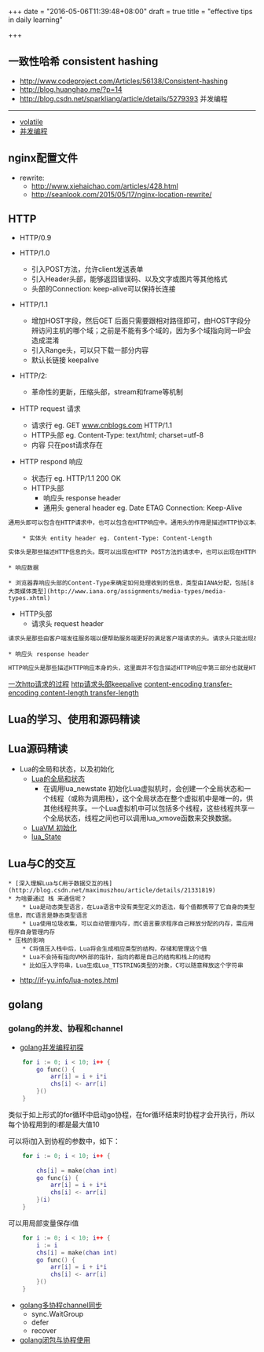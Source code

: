 +++
date = "2016-05-06T11:39:48+08:00"
draft = true
title = "effective tips in daily learning"

+++

一致性哈希 consistent hashing
----------------------------------

* http://www.codeproject.com/Articles/56138/Consistent-hashing
* http://blog.huanghao.me/?p=14
* http://blog.csdn.net/sparkliang/article/details/5279393
并发编程
----------------
* [volatile](http://hedengcheng.com/?p=725)
* [并发编程](http://blogread.cn/it/article/7282?f=wb)

nginx配置文件
---------------------

* rewrite: 
	* http://www.xiehaichao.com/articles/428.html
	* http://seanlook.com/2015/05/17/nginx-location-rewrite/

HTTP
--------------------------
* HTTP/0.9
* HTTP/1.0
	* 引入POST方法，允许client发送表单
	* 引入Header头部，能够返回错误码、以及文字或图片等其他格式
	* 头部的Connection: keep-alive可以保持长连接

* HTTP/1.1
	* 增加HOST字段，然后GET 后面只需要跟相对路径即可，由HOST字段分辨访问主机的哪个域；之前是不能有多个域的，因为多个域指向同一IP会造成混淆
	* 引入Range头，可以只下载一部分内容
	* 默认长链接 keepalive

* HTTP/2:
	* 革命性的更新，压缩头部，stream和frame等机制

* HTTP request 请求
	* 请求行 eg. GET www.cnblogs.com HTTP/1.1
	* HTTP头部 eg. Content-Type: text/html; charset=utf-8
	* 内容	只在post请求存在

* HTTP respond 响应
	* 状态行 eg. HTTP/1.1 200 OK
	* HTTP头部
		* 响应头 response header
		* 通用头 general header eg. Date  ETAG Connection: Keep-Alive

```bash
通用头即可以包含在HTTP请求中，也可以包含在HTTP响应中。通用头的作用是描述HTTP协议本身。比如描述HTTP是否持久连接的Connection头，HTTP发送日期的Date头，描述HTTP所在TCP连接时间的Keep-Alive头，用于缓存控制的Cache-Control头等。
```

		* 实体头 entity header eg. Content-Type: Content-Length

```bash
实体头是那些描述HTTP信息的头。既可以出现在HTTP POST方法的请求中，也可以出现在HTTP响应中。比如图5和图6中的Content-Type和Content-length都是描述实体的类型和大小的头都属于实体头。其它还有用于描述实体的Content-Language,Content-MD5,Content-Encoding以及控制实体缓存的Expires和Last-Modifies头等。
```
	* 响应数据

	* 浏览器靠响应头部的Content-Type来确定如何处理收到的信息，类型由IANA分配，包括[8大类媒体类型](http://www.iana.org/assignments/media-types/media-types.xhtml)

* HTTP头部
	* 请求头 request header

```bash
请求头是那些由客户端发往服务端以便帮助服务端更好的满足客户端请求的头。请求头只能出现在HTTP请求中。比如告诉服务器只接收某种响应内容的Accept头，发送Cookies的Cookie头，显示请求主机域的HOST头，用于缓存的If-Match，If-Match-Since,If-None-Match头，用于只取HTTP响应信息中部分信息的Range头，用于附属HTML相关请求引用的Referer头等。
```
	* 响应头 response header

```bash
HTTP响应头是那些描述HTTP响应本身的头，这里面并不包含描述HTTP响应中第三部分也就是HTTP信息的头（这部分由实体头负责）。比如说定时刷新的Refresh头，当遇到503错误时自动重试的Retry-After头，显示服务器信息的Server头，设置COOKIE的Set-Cookie头，告诉客户端可以部分请求的Accept-Ranges头等。
```

[一次http请求的过程](http://www.linux178.com/web/httprequest.html)
[http请求头部keepalive](https://www.byvoid.com/blog/http-keep-alive-header)
[content-encoding transfer-encoding content-length transfer-length](https://imququ.com/post/transfer-encoding-header-in-http.html)

Lua的学习、使用和源码精读
--------------------------

## Lua源码精读

* Lua的全局和状态，以及初始化
	* [Lua的全局和状态](http://blog.csdn.net/maximuszhou/article/details/46277695)
		* 在调用lua_newstate 初始化Lua虚拟机时，会创建一个全局状态和一个线程（或称为调用栈），这个全局状态在整个虚拟机中是唯一的，供其他线程共享。一个Lua虚拟机中可以包括多个线程，这些线程共享一个全局状态，线程之间也可以调用lua_xmove函数来交换数据。
	* [LuaVM 初始化](http://www.cnblogs.com/ringofthec/archive/2010/11/09/lua_State.html)
	* [lua_State](https://yq.aliyun.com/articles/1756?spm=5176.100240.searchblog.8.YbMjAK)

## Lua与C的交互
	* [深入理解Lua与C用于数据交互的栈](http://blog.csdn.net/maximuszhou/article/details/21331819)
	* 为啥要通过 栈 来通信呢？
		* Lua是动态类型语言，在Lua语言中没有类型定义的语法，每个值都携带了它自身的类型信息，而C语言是静态类型语言
		* Lua使用垃圾收集，可以自动管理内存，而C语言要求程序自己释放分配的内存，需应用程序自身管理内存
	* 压栈的影响
		* C将值压入栈中后，Lua将会生成相应类型的结构，存储和管理这个值
		* Lua不会持有指向VM外部的指针，指向的都是自己的结构和栈上的结构
		* 比如压入字符串，Lua生成Lua_TTSTRING类型的对象，C可以随意释放这个字符串


* http://if-yu.info/lua-notes.html
	

golang
--------------------------

### golang的并发、协程和channel

* [golang并发编程初探](http://ibillxia.github.io/blog/2014/03/16/go-concurrent-programming-first-try/)

```lua
	for i := 0; i < 10; i++ {
		go func() {
			arr[i] = i + i*i
			chs[i] <- arr[i]
		}()
	}
```
类似于如上形式的for循环中启动go协程，在for循环结束时协程才会开执行，所以每个协程用到的i都是最大值10

可以将i加入到协程的参数中，如下：

```lua
	for i := 0; i < 10; i++ {
		
		chs[i] = make(chan int)
		go func(i) {
			arr[i] = i + i*i
			chs[i] <- arr[i]
		}(i)
	}
```

可以用局部变量保存i值

```lua
	for i := 0; i < 10; i++ {
		i := i
		chs[i] = make(chan int)
		go func() {
			arr[i] = i + i*i
			chs[i] <- arr[i]
		}()
	}
```


* [golang多协程channel同步](https://www.chenwang.net/2015/12/12/%E5%AE%8C%E6%95%B4%E7%9A%84golang-%E5%A4%9A%E5%8D%8F%E7%A8%8B%E4%BF%A1%E9%81%93-%E4%BB%BB%E5%8A%A1%E5%A4%84%E7%90%86%E7%A4%BA%E4%BE%8B/)	
	* sync.WaitGroup
	* defer
	* recover
* [golang闭包与协程使用](http://blog.csdn.net/gophers/article/details/40505683)
